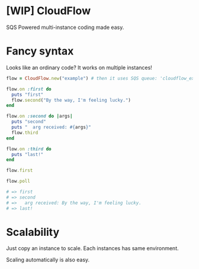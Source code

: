 [WIP] CloudFlow
=========

SQS Powered multi-instance coding made easy.

Fancy syntax
=========

Looks like an ordinary code? It works on multiple instances!

```ruby
flow = CloudFlow.new("example") # then it uses SQS queue: 'cloudflow_example'

flow.on :first do
  puts "first"
  flow.second("By the way, I'm feeling lucky.")
end

flow.on :second do |args|
  puts "second"
  puts "  arg received: #{args}"
  flow.third
end

flow.on :third do
  puts "last!"
end

flow.first

flow.poll

# => first 
# => second
# =>   arg received: By the way, I'm feeling lucky.
# => last!
```

Scalability
=========

Just copy an instance to scale. Each instances has same environment.

Scaling automatically is also easy.
